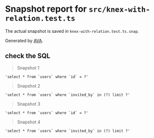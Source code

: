 # Snapshot report for `src/knex-with-relation.test.ts`

The actual snapshot is saved in `knex-with-relation.test.ts.snap`.

Generated by [AVA](https://avajs.dev).

## check the SQL

> Snapshot 1

    'select * from `users` where `id` = ?'

> Snapshot 2

    'select * from `users` where `invited_by` in (?) limit ?'

> Snapshot 3

    'select * from `users` where `id` = ?'

> Snapshot 4

    'select * from `users` where `invited_by` in (?) limit ?'
